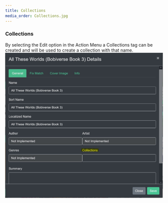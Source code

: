 ```yaml
---
title: Collections
media_order: Collections.jpg
---
```


### Collections

By selecting the Edit option in the Action Menu a Collections tag can be created and will be used to create a collection with that name.
![Collections](Collections.jpg "Collections")